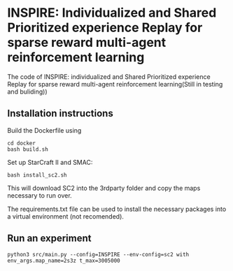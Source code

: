 # INSPIRE: Individualized and Shared Prioritized experience Replay for sparse reward multi-agent reinforcement learning
The code of INSPIRE: individualized and Shared Prioritized experience Replay for sparse reward multi-agent reinforcement learning(Still in testing and buliding))

## Installation instructions

Build the Dockerfile using 
```shell
cd docker
bash build.sh
```

Set up StarCraft II and SMAC:
```shell
bash install_sc2.sh
```

This will download SC2 into the 3rdparty folder and copy the maps necessary to run over.

The requirements.txt file can be used to install the necessary packages into a virtual environment (not recomended).

## Run an experiment 

```shell
python3 src/main.py --config=INSPIRE --env-config=sc2 with env_args.map_name=2s3z t_max=3005000